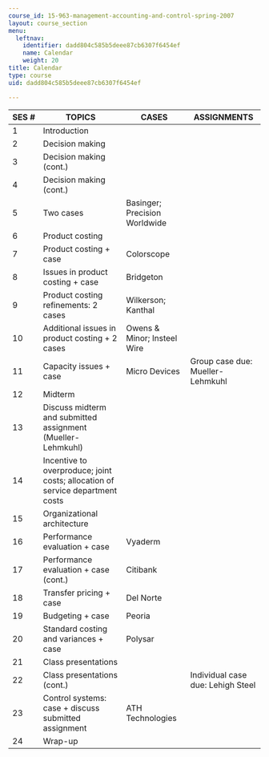 ```yaml
---
course_id: 15-963-management-accounting-and-control-spring-2007
layout: course_section
menu:
  leftnav:
    identifier: dadd804c585b5deee87cb6307f6454ef
    name: Calendar
    weight: 20
title: Calendar
type: course
uid: dadd804c585b5deee87cb6307f6454ef

---
```


| SES # | TOPICS | CASES | ASSIGNMENTS |
| --- | --- | --- | --- |
| 1 | Introduction |  |  |
| 2 | Decision making |  |  |
| 3 | Decision making (cont.) |  |  |
| 4 | Decision making (cont.) |  |  |
| 5 | Two cases | Basinger; Precision Worldwide |  |
| 6 | Product costing |  |  |
| 7 | Product costing + case | Colorscope |  |
| 8 | Issues in product costing + case | Bridgeton |  |
| 9 | Product costing refinements: 2 cases | Wilkerson; Kanthal |  |
| 10 | Additional issues in product costing + 2 cases | Owens & Minor; Insteel Wire |  |
| 11 | Capacity issues + case | Micro Devices | Group case due: Mueller-Lehmkuhl |
| 12 | Midterm |  |  |
| 13 | Discuss midterm and submitted assignment (Mueller-Lehmkuhl) |  |  |
| 14 | Incentive to overproduce; joint costs; allocation of service department costs |  |  |
| 15 | Organizational architecture |  |  |
| 16 | Performance evaluation + case | Vyaderm |  |
| 17 | Performance evaluation + case (cont.) | Citibank |  |
| 18 | Transfer pricing + case | Del Norte |  |
| 19 | Budgeting + case | Peoria |  |
| 20 | Standard costing and variances + case | Polysar |  |
| 21 | Class presentations |  |  |
| 22 | Class presentations (cont.) |  | Individual case due: Lehigh Steel |
| 23 | Control systems: case + discuss submitted assignment | ATH Technologies |  |
| 24 | Wrap-up |  |